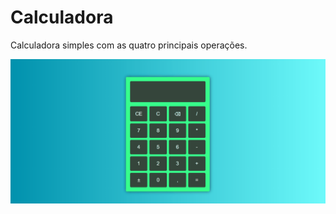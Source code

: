 # Calculadora
 Calculadora simples com as quatro principais operações.
 
<img alt="gif calculadora" title="gif calculadora" src="./calculadora.gif">
